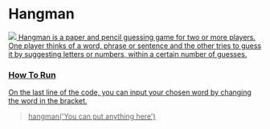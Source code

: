 # Hangman
<a href="https://github.com/Theresiap/Personal-Project/blob/master/Hangman/Hangman-Game.md"><img src="https://store-images.s-microsoft.com/image/apps.23216.9007199266246289.99eca207-26e7-4c4a-b02f-3ea96d21b37b.f89edb6e-7a3c-44a8-9e93-aac220a9051f?mode=scale&q=90&h=400&w=800&background=%23288C67">
Hangman is a paper and pencil guessing game for two or more players. One player thinks of a word, phrase or sentence and the other tries to guess it by suggesting letters or numbers, within a certain number of guesses.
### How To Run
On the last line of the code, you can input your chosen word by changing the word in the bracket.
> hangman('You can put anything here')

